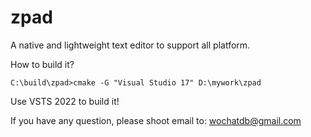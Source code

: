 # zpad
A native and lightweight text editor to support all platform.

How to build it?
```
C:\build\zpad>cmake -G "Visual Studio 17" D:\mywork\zpad
```

Use VSTS 2022 to build it!

If you have any question, please shoot email to: wochatdb@gmail.com

